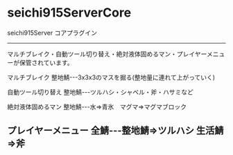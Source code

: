# seichi915ServerCore
seichi915Server コアプラグイン

--------------------------------------------------------------------
マルチブレイク・自動ツール切り替え・絶対液体固めるマン・プレイヤーメニューが保管されています。

マルチブレイク
整地鯖---3x3x3のマスを掘る(整地量に連れて上がっていく)

自動ツール切り替え
整地鯖---ツルハシ・シャベル・斧・ハサミなど

絶対液体固めるマン
整地鯖---水=>青氷　マグマ=>マグマブロック

プレイヤーメニュー
全鯖---整地鯖=>ツルハシ 生活鯖=>斧
--------------------------------------------------------------------

